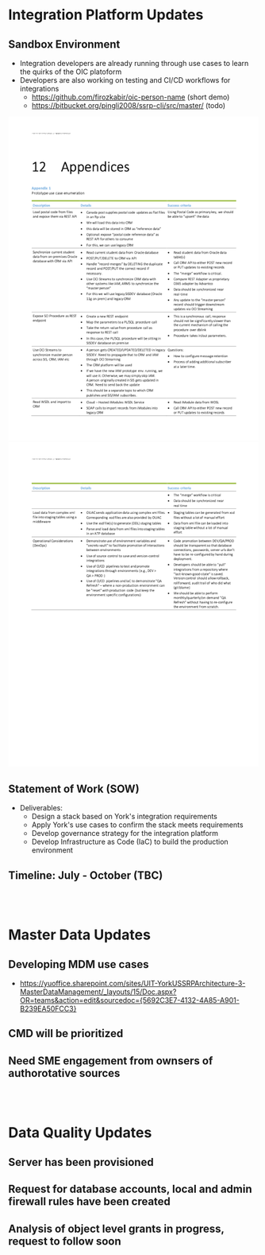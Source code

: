 <br />
<br />

# Integration Platform Updates

## Sandbox Environment

- Integration developers are already running through use cases to learn the quirks of the OIC platoform
- Developers are also working on testing and CI/CD workflows for integrations
  - https://github.com/firozkabir/oic-person-name (short demo)
  - https://bitbucket.org/pingli2008/ssrp-cli/src/master/ (todo)

![Integration Use cases - page 1](page1.png)
![Integration Use cases - page 2 ](page2.png)

## Statement of Work (SOW)

- Deliverables:
  - Design a stack based on York's integration requirements
  - Apply York's use cases to confirm the stack meets requirements
  - Develop governance strategy for the integration platform
  - Develop Infrastructure as Code (IaC) to build the production environment

## Timeline: July - October (TBC)

<br />
<br />

# Master Data Updates

## Developing MDM use cases

- https://yuoffice.sharepoint.com/sites/UIT-YorkUSSRPArchitecture-3-MasterDataManagement/_layouts/15/Doc.aspx?OR=teams&action=edit&sourcedoc={5692C3E7-4132-4A85-A901-B239EA50FCC3}

## CMD will be prioritized

## Need SME engagement from ownsers of authorotative sources

<br />
<br />

# Data Quality Updates

## Server has been provisioned

## Request for database accounts, local and admin firewall rules have been created

## Analysis of object level grants in progress, request to follow soon
